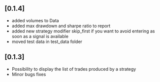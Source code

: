 ## [0.1.4]
- added volumes to Data
- added max drawdown and sharpe ratio to report
- added new strategy modifier skip_first if you want to avoid entering as soon as a signal is available
- moved test data in test_data folder

## [0.1.3]
- Possibility to display the list of trades produced by a strategy
- Minor bugs fixes